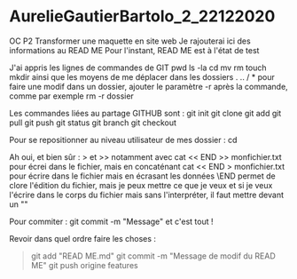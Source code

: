 # AurelieGautierBartolo_2_22122020
OC P2 Transformer une maquette en site web
Je rajouterai ici des informations au READ ME
Pour l'instant, READ ME est à l'état de test

J'ai appris les lignes de commandes de GIT
pwd
ls -la
cd
mv
rm
touch
mkdir
ainsi que les moyens de me déplacer dans les dossiers . .. / *
pour faire une modif dans un dossier, ajouter le paramètre -r après la commande, comme par exemple rm -r dossier

Les commandes liées au partage GITHUB sont :
git init
git clone
git add
git pull
git push
git status
git branch
git checkout

Pour se repositionner au niveau utilisateur de mes dossier : cd

Ah oui, et bien sûr :
\> et >>
notamment avec cat << END >> monfichier.txt pour écrei dans le fichier, mais en concaténant
cat << END > monfichier.txt pour écrire dans le fichier mais en écrasant les données
\END permet de clore l'édition du fichier, mais je peux mettre ce que je veux
et si je veux l'écrire dans le corps du fichier mais sans l'interpréter, il faut mettre devant un "\"

Pour commiter : git commit -m "Message" et c'est tout !

Revoir dans quel ordre faire les choses :
> git add "READ ME.md"
> git commit -m "Message de modif du READ ME"
> git push origine features